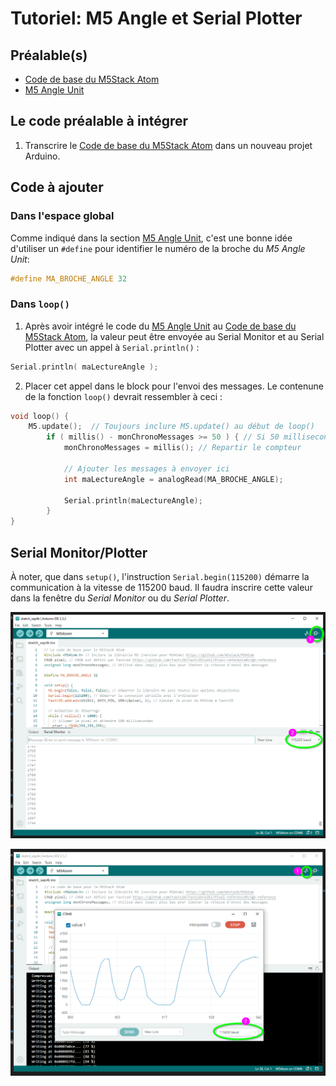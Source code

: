 # Tutoriel: M5 Angle et Serial Plotter

## Préalable(s)

- [Code de base du M5Stack Atom](m5stack/atom/code-base.md)
- [M5 Angle Unit](m5stack/unit/angle.md)

## Le code préalable à intégrer

1) Transcrire le [Code de base du M5Stack Atom](m5stack/atom/code-base.md) dans un nouveau projet Arduino.


## Code à ajouter

### Dans l'espace global

Comme indiqué dans la section [M5 Angle Unit](m5stack/unit/angle.md), c'est une bonne idée d'utiliser un `#define` pour identifier le numéro de la broche du *M5 Angle Unit*:
```cpp
#define MA_BROCHE_ANGLE 32
```

### Dans `loop()`

1) Après avoir intégré le code du [M5 Angle Unit](m5stack/unit/angle.md) au  [Code de base du M5Stack Atom](m5stack/atom/code-base.md), la valeur peut être envoyée au Serial Monitor et au Serial Plotter avec un appel à `Serial.println()` :
```cpp
Serial.println( maLectureAngle );
```

2) Placer cet appel dans le block pour l'envoi des messages. Le contenune de la fonction `loop()` devrait ressembler à ceci :
```cpp
void loop() {
    M5.update();  // Toujours inclure M5.update() au début de loop()
        if ( millis() - monChronoMessages >= 50 ) { // Si 50 millisecondes se sont écoulées
            monChronoMessages = millis(); // Repartir le compteur

            // Ajouter les messages à envoyer ici
            int maLectureAngle = analogRead(MA_BROCHE_ANGLE);

            Serial.println(maLectureAngle);
        }
}
```

## Serial Monitor/Plotter

À noter, que dans `setup()`, l'instruction `Serial.begin(115200)` démarre la communication à la vitesse de 115200 baud. Il faudra inscrire cette valeur dans la fenêtre du _Serial Monitor_ ou du _Serial Plotter_.

![](angle_serial-monitor.png)

![](angle_serial-plotter.png)